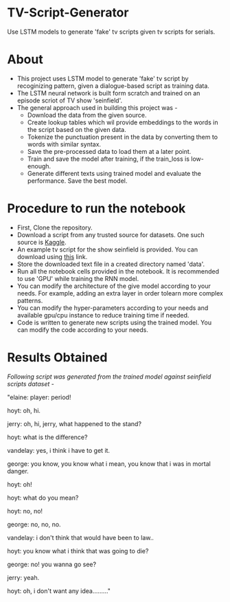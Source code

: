 # TV-Script-Generator
Use LSTM models to generate 'fake' tv scripts given tv scripts for serials.

# About
- This project uses LSTM model to generate 'fake' tv script by recoginizing pattern, given a dialogue-based script as training data.
- The LSTM neural network is built form scratch and trained on an episode scriot of TV show 'seinfield'.
- The general approach used in building this project was -
  - Download the data from the given source.
  - Create lookup tables which wil provide embeddings to the words in the script based on the given data.
  - Tokenize the punctuation present in the data by converting them to words with similar syntax.
  - Save the pre-processed data to load them at a later point.
  - Train and save the model after training, if the train_loss is low-enough.
  - Generate different texts using trained model and evaluate the performance. Save the best model.

# Procedure to run the notebook
- First, Clone the repository.
- Download a script from any trusted source for datasets. One such source is [Kaggle](https://www.kaggle.com/datasets).
- An example tv script for the show seinfield is provided. You can download using [this](https://www.kaggle.com/thec03u5/seinfeld-chronicles#scripts.csv) link.
- Store the downloaded text file in a created directory named 'data'.
- Run all the notebook cells provided in the notebook. It is recommended to use 'GPU' while training the RNN model.
- You can modify the architecture of the give model according to your needs. For example, adding an extra layer in order tolearn more complex patterns.
- You can modify the hyper-parameters according to your needs and available gpu/cpu instance to reduce training time if needed.
- Code is written to generate new scripts using the trained model. You can modify the code according to your needs.

# Results Obtained
  *Following script was generated from the trained model against seinfield scripts dataset* -

  "elaine: player: period!

  hoyt: oh, hi.

  jerry: oh, hi, jerry, what happened to the stand?

  hoyt: what is the difference?

  vandelay: yes, i think i have to get it.

  george: you know, you know what i mean, you know that i was in mortal danger.

  hoyt: oh!

  hoyt: what do you mean?

  hoyt: no, no!

  george: no, no, no.

  vandelay: i don't think that would have been to law..

  hoyt: you know what i think that was going to die?

  george: no! you wanna go see?

  jerry: yeah.

  hoyt: oh, i don't want any idea........."
